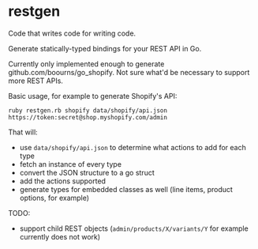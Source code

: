 restgen
=======
Code that writes code for writing code.

Generate statically-typed bindings for your REST API in Go.

Currently only implemented enough to generate github.com/boourns/go_shopify.  Not sure what'd be necessary to support more REST APIs.

Basic usage, for example to generate Shopify's API:
```
ruby restgen.rb shopify data/shopify/api.json https://token:secret@shop.myshopify.com/admin
```

That will:
- use `data/shopify/api.json` to determine what actions to add for each type
- fetch an instance of every type
- convert the JSON structure to a go struct
- add the actions supported
- generate types for embedded classes as well (line items, product options, for example)

TODO:
- support child REST objects (`admin/products/X/variants/Y` for example currently does not work)
